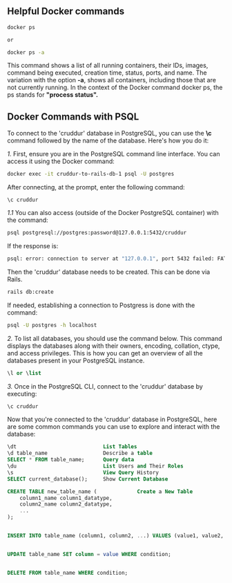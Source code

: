 ## Helpful Docker commands

```bash
docker ps

or

docker ps -a
```
This command shows a list of all running containers, their IDs, images, command being executed, creation time, status, ports, and name. The variation with the option **-a**, shows all containers, including those that are not currently running. In the context of the Docker command docker ps, the ps stands for **"process status".**


## Docker Commands with PSQL

To connect to the 'cruddur' database in PostgreSQL, you can use the **\c** command followed by the name of the database.
Here's how you do it:

*1.* First, ensure you are in the PostgreSQL command line interface. You can access it using the Docker command:

```bash
docker exec -it cruddur-to-rails-db-1 psql -U postgres
```
After connecting, at the prompt, enter the following command:
```psql
\c cruddur
```


*1.1* You can also access (outside of the Docker PostgreSQL container) with the command:

```bash
psql postgresql://postgres:password@127.0.0.1:5432/cruddur
```
If the response is:

```bash
psql: error: connection to server at "127.0.0.1", port 5432 failed: FATAL:  database "cruddur" does not exist
```
Then the 'cruddur' database needs to be created. This can be done via Rails.

```bash
rails db:create
```

If needed, establishing a connection to Postgress is done with the command:

```bash
psql -U postgres -h localhost
```


*2.* To list all databases, you should use the command below. This command displays the databases along with their owners, encoding, collation, ctype, and access privileges. This is how you can get an overview of all the databases present in your PostgreSQL instance.

```sql
\l or \list
```


*3.* Once in the PostgreSQL CLI, connect to the 'cruddur' database by executing:

```sql
\c cruddur
```
Now that you're connected to the 'cruddur' database in PostgreSQL, here are some common commands you can use to explore and interact with the database:

```sql
\dt                            List Tables
\d table_name                  Describe a table
SELECT * FROM table_name;      Query data
\du                            List Users and Their Roles
\s                             View Query History
SELECT current_database();     Show Current Database

CREATE TABLE new_table_name (             Create a New Table
    column1_name column1_datatype,
    column2_name column2_datatype,
    ...
);


INSERT INTO table_name (column1, column2, ...) VALUES (value1, value2, ...);           Insert Data: To insert data into a table:


UPDATE table_name SET column = value WHERE condition;                                  Update Data: To update existing data:


DELETE FROM table_name WHERE condition;                                                Delete Data: To delete data from a table:

```